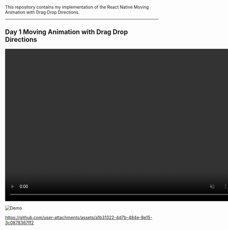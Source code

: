 This repository contains my implementation of the React Native Moving Animation with Drag Drop Directions.

---

## Day 1 Moving Animation with Drag Drop Directions

<video controls="" width="800" height="500" muted="" loop="" autoplay="">
<source src="https://github.com/YogangSingh/YogangSingh.github.io/raw/main/MultiUSV_Trim_MP4.mp4" type="video/mp4">
</video>


![Demo](https://drive.google.com/drive/folders/1yjW6FkFeLn4FzBzoWN_gSNigr-rm2Zq3)

https://github.com/user-attachments/assets/a1b31322-4d7b-484e-8e15-3c0878367ff2

